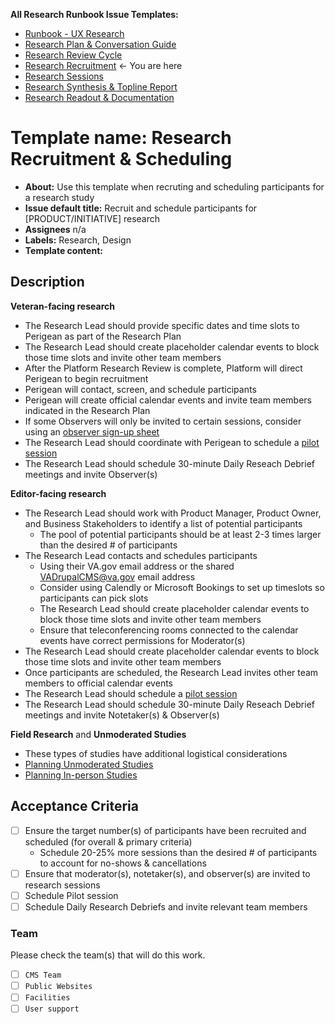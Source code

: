 **All Research Runbook Issue Templates:** 
- [Runbook - UX Research](https://github.com/department-of-veterans-affairs/va.gov-team/blob/master/products/facilities/regional-offices/research/research_runbook_issue_template.md)
- [Research Plan & Conversation Guide](https://github.com/department-of-veterans-affairs/va.gov-team/blob/master/products/facilities/regional-offices/research/research_plan_issue_template.md)
- [Research Review Cycle](https://github.com/department-of-veterans-affairs/va.gov-team/blob/master/products/facilities/regional-offices/research/research_review_cycle_issue_template.md) 
- [Research Recruitment](https://github.com/department-of-veterans-affairs/va.gov-team/blob/master/products/facilities/regional-offices/research/research_recruitment_issue_template.md) <- You are here
- [Research Sessions](https://github.com/department-of-veterans-affairs/va.gov-team/blob/master/products/facilities/regional-offices/research/research_sessions_issue_template.md)
- [Research Synthesis & Topline Report](https://github.com/department-of-veterans-affairs/va.gov-team/blob/master/products/facilities/regional-offices/research/research_synthesis_issue_template.md)
- [Research Readout & Documentation](https://github.com/department-of-veterans-affairs/va.gov-team/blob/master/products/facilities/regional-offices/research/research_readout_issue_template.md)

# Template name: Research Recruitment & Scheduling
- **About:** Use this template when recruting and scheduling participants for a research study
- **Issue default title:** Recruit and schedule participants for [PRODUCT/INITIATIVE] research
- **Assignees** n/a
- **Labels:** Research, Design
- **Template content:** 

## Description

**Veteran-facing research** 
* The Research Lead should provide specific dates and time slots to Perigean as part of the Research Plan
* The Research Lead should create placeholder calendar events to block those time slots and invite other team members 
* After the Platform Research Review is complete, Platform will direct Perigean to begin recruitment
* Perigean will contact, screen, and schedule participants
* Perigean will create official calendar events and invite team members indicated in the Research Plan 
* If some Observers will only be invited to certain sessions, consider using an [observer sign-up sheet](https://github.com/department-of-veterans-affairs/va.gov-team/blob/master/products/facilities/regional-offices/research/observer_schedule_template.xlsx)
* The Research Lead should coordinate with Perigean to schedule a [pilot session](https://depo-platform-documentation.scrollhelp.site/research-design/research-checklist#ResearchChecklist-4.Runapilotsession)
* The Research Lead should schedule 30-minute Daily Reseach Debrief meetings and invite Observer(s)

**Editor-facing research**
* The Research Lead should work with Product Manager, Product Owner, and Business Stakeholders to identify a list of potential participants
  * The pool of potential participants should be at least 2-3 times larger than the desired # of participants
* The Research Lead contacts and schedules participants 
  * Using their VA.gov email address or the shared VADrupalCMS@va.gov email address
  * Consider using Calendly or Microsoft Bookings to set up timeslots so participants can pick slots
  * The Research Lead should create placeholder calendar events to block those time slots and invite other team members
  * Ensure that teleconferencing rooms connected to the calendar events have correct permissions for Moderator(s)
* The Research Lead should create placeholder calendar events to block those time slots and invite other team members 
* Once participants are scheduled, the Research Lead invites other team members to official calendar events
* The Research Lead should schedule a [pilot session](https://depo-platform-documentation.scrollhelp.site/research-design/research-checklist#ResearchChecklist-4.Runapilotsession)
* The Research Lead should schedule 30-minute Daily Reseach Debrief meetings and invite Notetaker(s) & Observer(s)

**Field Research** and **Unmoderated Studies**
* These types of studies have additional logistical considerations
* [Planning Unmoderated Studies](https://depo-platform-documentation.scrollhelp.site/research-design/planning-unmoderated-studies)
* [Planning In-person Studies](https://depo-platform-documentation.scrollhelp.site/research-design/recruiting-participants#RecruitingParticipants-In-personmoderatedstudies)

## Acceptance Criteria
- [ ] Ensure the target number(s) of participants have been recruited and scheduled (for overall & primary criteria)
  - Schedule 20-25% more sessions than the desired # of participants to account for no-shows & cancellations 
- [ ] Ensure that moderator(s), notetaker(s), and observer(s) are invited to research sessions
- [ ] Schedule Pilot session
- [ ] Schedule Daily Research Debriefs and invite relevant team members 

### Team
Please check the team(s) that will do this work.

- [ ] `CMS Team`
- [ ] `Public Websites`
- [ ] `Facilities`
- [ ] `User support`
